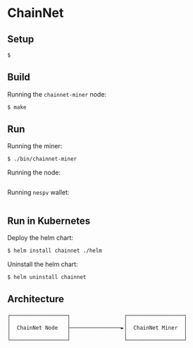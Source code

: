 # ChainNet
## Setup
```bash
$ 
```

## Build
Running the `chainnet-miner` node:
```bash
$ make
```

## Run
Running the miner:
```bash
$ ./bin/chainnet-miner 
```

Running the node:
```bash

```

Running `nespv` wallet:
```bash

```

## Run in Kubernetes 
Deploy the helm chart: 
```bash
$ helm install chainnet ./helm
```

Uninstall the helm chart: 
```bash
$ helm uninstall chainnet
```

## Architecture
```ascii
┌──────────────────┐                 ┌──────────────────┐
│                  │                 │                  │
│  ChainNet Node   ├────────────────►│  ChainNet Miner  │
│                  │                 │                  │
└──────────────────┘                 └──────────────────┘
```